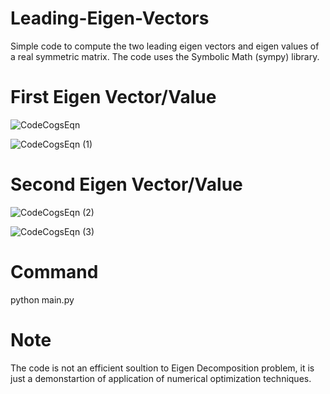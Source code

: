 # Leading-Eigen-Vectors
Simple code to compute the two leading eigen vectors and eigen values of a real symmetric matrix.
The code uses the Symbolic Math (sympy) library.

# First Eigen Vector/Value

![CodeCogsEqn](https://user-images.githubusercontent.com/3444740/55669424-ce3cb580-5894-11e9-9217-3cd8898587db.gif)

![CodeCogsEqn (1)](https://user-images.githubusercontent.com/3444740/55669425-d137a600-5894-11e9-8954-ecec5f4d58d0.gif)

# Second Eigen Vector/Value

![CodeCogsEqn (2)](https://user-images.githubusercontent.com/3444740/55669427-d7c61d80-5894-11e9-8a89-4966ddf5a0be.gif)

![CodeCogsEqn (3)](https://user-images.githubusercontent.com/3444740/55669428-d98fe100-5894-11e9-8d71-c27441748b05.gif)

# Command
  python main.py

# Note
The code is not an efficient soultion to Eigen Decomposition problem, it is just a demonstartion of application of numerical optimization techniques.  
